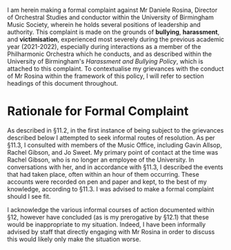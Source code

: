 I am herein making a formal complaint against Mr Daniele Rosina, Director of Orchestral Studies and conductor within the University of Birmingham Music Society, wherein he holds several positions of leadership and authority. This complaint is made on the grounds of **bullying**, **harassment**, and **victimisation**, experienced most severely during the previous academic year (2021-2022), especially during interactions as a member of the Philharmonic Orchestra which he conducts, and as described within the University of Birmingham's *Harassment and Bullying Policy*, which is attached to this complaint. To contextualise my grievances with the conduct of Mr Rosina within the framework of this policy, I will refer to section headings of this document throughout. 

# Rationale for Formal Complaint

As described in §11.2, in the first instance of being subject to the grievances described below I attempted to seek informal routes of resolution. As per §11.3, I consulted with members of the Music Office, including Gavin Allsop, Rachel Gibson, and Jo Sweet. My primary point of contact at the time was Rachel Gibson, who is no longer an employee of the University. In conversations with her, and in accordance with §11.3, I described the events that had taken place, often within an hour of them occurring. These accounts were recorded on pen and paper and kept, to the best of my knowledge, according to §11.3. I was advised to make a formal complaint should I see fit. 

I acknowledge the various informal courses of action documented within §12, however have concluded (as is my prerogative by §12.1) that these would be inappropriate to my situation. Indeed, I have been informally advised by staff that directly engaging with Mr Rosina in order to discuss this would likely only make the situation worse. 